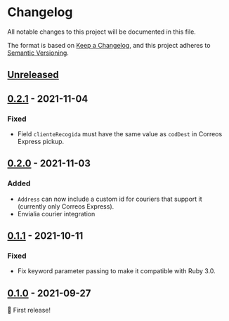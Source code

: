 # Changelog
All notable changes to this project will be documented in this file.

The format is based on [Keep a Changelog](https://keepachangelog.com/en/1.0.0/),
and this project adheres to [Semantic Versioning](https://semver.org/spec/v2.0.0.html).

## [Unreleased]

## [0.2.1] - 2021-11-04
### Fixed
- Field `clienteRecogida` must have the same value as `codDest` in Correos Express pickup.

## [0.2.0] - 2021-11-03
### Added
- `Address` can now include a custom id for couriers that support it (currently only Correos Express).
- Envialia courier integration

## [0.1.1] - 2021-10-11
### Fixed
- Fix keyword parameter passing to make it compatible with Ruby 3.0.

## [0.1.0] - 2021-09-27
🎉 First release!

[Unreleased]: https://github.com/ecommerce-ventures/deliveries/compare/v0.2.1...HEAD
[0.2.1]: https://github.com/ecommerce-ventures/deliveries/compare/v0.2.0...v0.2.1
[0.2.0]: https://github.com/ecommerce-ventures/deliveries/compare/v0.1.1...v0.2.0
[0.1.1]: https://github.com/ecommerce-ventures/deliveries/compare/v0.1.0...v0.1.1
[0.1.0]: https://github.com/ecommerce-ventures/deliveries/releases/tag/v0.1.0
